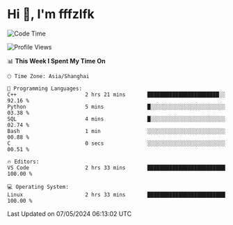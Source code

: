 # Hi 👋, I'm fffzlfk

<!--START_SECTION:waka-->
![Code Time](http://img.shields.io/badge/Code%20Time-696%20hrs%2059%20mins-blue)

![Profile Views](http://img.shields.io/badge/Profile%20Views-0-blue)

📊 **This Week I Spent My Time On** 

```text
🕑︎ Time Zone: Asia/Shanghai

💬 Programming Languages: 
C++                      2 hrs 21 mins       ███████████████████████░░   92.16 % 
Python                   5 mins              █░░░░░░░░░░░░░░░░░░░░░░░░   03.38 % 
SQL                      4 mins              █░░░░░░░░░░░░░░░░░░░░░░░░   02.74 % 
Bash                     1 min               ░░░░░░░░░░░░░░░░░░░░░░░░░   00.88 % 
C                        0 secs              ░░░░░░░░░░░░░░░░░░░░░░░░░   00.51 % 

🔥 Editors: 
VS Code                  2 hrs 33 mins       █████████████████████████   100.00 % 

💻 Operating System: 
Linux                    2 hrs 33 mins       █████████████████████████   100.00 % 
```


 Last Updated on 07/05/2024 06:13:02 UTC
<!--END_SECTION:waka-->
